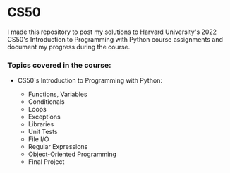 # CS50

I made this repository to post my solutions to Harvard University's 2022 CS50's Introduction to Programming with Python course assignments and document my progress during the course.

### **Topics covered in the course:**

 - CS50's Introduction to Programming with Python:

	- Functions, Variables
	- Conditionals
	- Loops
	- Exceptions
	- Libraries
	- Unit Tests
	- File I/O
	- Regular Expressions
	- Object-Oriented Programming
	- Final Project
	
	
